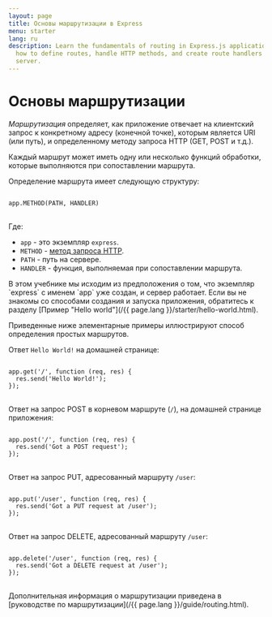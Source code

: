 ```yaml
---
layout: page
title: Основы маршрутизации в Express
menu: starter
lang: ru
description: Learn the fundamentals of routing in Express.js applications, including
  how to define routes, handle HTTP methods, and create route handlers for your web
  server.
---
```


# Основы маршрутизации

*Маршрутизация* определяет, как приложение отвечает на клиентский запрос к конкретному адресу (конечной точке), которым является URI (или путь), и определенному методу запроса HTTP (GET, POST и т.д.).

Каждый маршрут может иметь одну или несколько функций обработки, которые выполняются при сопоставлении маршрута.

Определение маршрута имеет следующую структуру:
<pre>
<code class="language-javascript" translate="no">
app.METHOD(PATH, HANDLER)
</code>
</pre>

Где:

- `app` - это экземпляр `express`.
- `METHOD` - [метод запроса HTTP](http://en.wikipedia.org/wiki/Hypertext_Transfer_Protocol).
- `PATH` - путь на сервере.
- `HANDLER` - функция, выполняемая при сопоставлении маршрута.

<div class="doc-box doc-notice" markdown="1">
В этом учебнике мы исходим из предположения о том, что экземпляр `express` с именем `app` уже создан, и сервер работает. Если вы не знакомы со способами создания и запуска приложения, обратитесь к разделу [Пример "Hello world"](/{{ page.lang }}/starter/hello-world.html).
</div>

Приведенные ниже элементарные примеры иллюстрируют способ определения простых маршрутов.

Ответ `Hello World!` на домашней странице:

<pre>
<code class="language-javascript" translate="no">
app.get('/', function (req, res) {
  res.send('Hello World!');
});
</code>
</pre>

Ответ на запрос POST в корневом маршруте (`/`), на домашней странице приложения:

<pre>
<code class="language-javascript" translate="no">
app.post('/', function (req, res) {
  res.send('Got a POST request');
});
</code>
</pre>

Ответ на запрос PUT, адресованный маршруту `/user`:

<pre>
<code class="language-javascript" translate="no">
app.put('/user', function (req, res) {
  res.send('Got a PUT request at /user');
});
</code>
</pre>

Ответ на запрос DELETE, адресованный маршруту `/user`:

<pre>
<code class="language-javascript" translate="no">
app.delete('/user', function (req, res) {
  res.send('Got a DELETE request at /user');
});
</code>
</pre>

Дополнительная информация о маршрутизации приведена в [руководстве по маршрутизации](/{{ page.lang }}/guide/routing.html).
